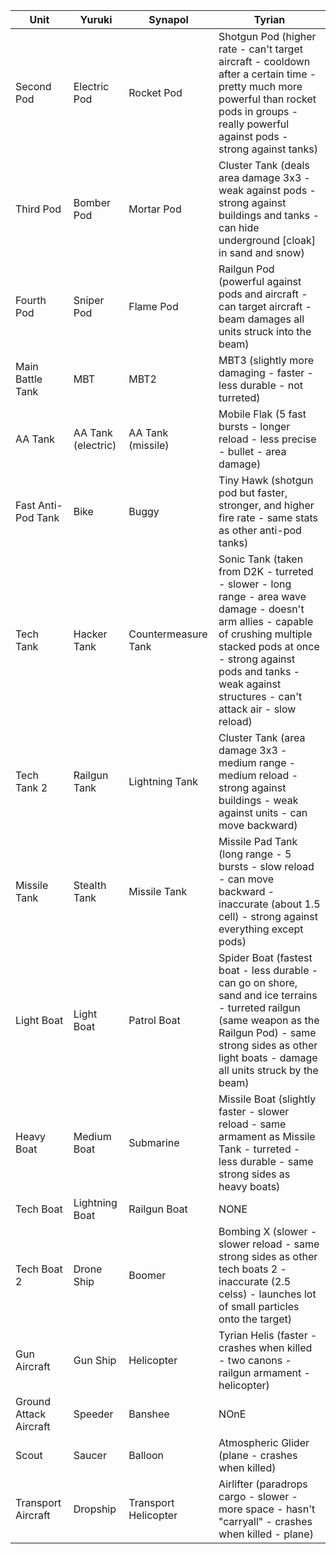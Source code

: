 | Unit                   | Yuruki              | Synapol              | Tyrian                                                                                                                                                                                                                                              |
|------------------------|---------------------|----------------------|-----------------------------------------------------------------------------------------------------------------------------------------------------------------------------------------------------------------------------------------------------|
| Second Pod             | Electric Pod        | Rocket Pod           | Shotgun Pod (higher rate - can't target aircraft - cooldown after a certain time - pretty much more powerful than rocket pods in groups - really powerful against pods - strong against tanks)                                                      |
| Third Pod              | Bomber Pod          | Mortar Pod           | Cluster Tank (deals area damage 3x3 - weak against pods - strong against buildings and tanks - can hide underground [cloak] in sand and snow)                                                                                                       |
| Fourth Pod             | Sniper Pod          | Flame Pod            | Railgun Pod (powerful against pods and aircraft - can target aircraft - beam damages all units struck into the beam)                                                                                                                                                                        |
| Main Battle Tank       | MBT                 | MBT2                 | MBT3 (slightly more damaging - faster - less durable - not turreted)                                                                                                                                                                                              |
| AA Tank                | AA Tank (electric)  | AA Tank (missile)    | Mobile Flak (5 fast bursts - longer reload - less precise - bullet - area damage)                                                                                                                                                                   |
| Fast Anti-Pod Tank     | Bike                | Buggy                | Tiny Hawk (shotgun pod but faster, stronger, and higher fire rate - same stats as other anti-pod tanks)                                                                                                                                                                                  |
| Tech Tank              | Hacker Tank | Countermeasure Tank          | Sonic Tank (taken from D2K - turreted - slower - long range - area wave damage - doesn't arm allies - capable of crushing multiple stacked pods at once - strong against pods and tanks - weak against structures - can't attack air - slow reload) |
| Tech Tank 2            | Railgun Tank        | Lightning Tank       | Cluster Tank (area damage 3x3 - medium range - medium reload - strong against buildings - weak against units - can move backward)                                                                                                                   |
| Missile Tank           | Stealth Tank        | Missile Tank         | Missile Pad Tank (long range - 5 bursts - slow reload - can move backward - inaccurate (about 1.5 cell) - strong against everything except pods)                                                                                                    |
| Light Boat             | Light Boat          | Patrol Boat          | Spider Boat (fastest boat - less durable - can go on shore, sand and ice terrains - turreted railgun (same weapon as the Railgun Pod) - same strong sides as other light boats - damage all units struck by the beam)                                                                             |
| Heavy Boat             | Medium Boat         | Submarine            | Missile Boat (slightly faster - slower reload - same armament as Missile Tank - turreted - less durable - same strong sides as heavy boats)                                                                                                         |
| Tech Boat              | Lightning Boat      | Railgun Boat         | NONE                                                                                                                                                                                                                                                |
| Tech Boat 2            | Drone Ship          | Boomer               | Bombing X (slower - slower reload - same strong sides as other tech boats 2 - inaccurate (2.5 celss) - launches lot of small particles onto the target)                                                                                             |
| Gun Aircraft           | Gun Ship            | Helicopter           | Tyrian Helis (faster - crashes when killed - two canons - railgun armament - helicopter)                                                                                                                                                            |
| Ground Attack Aircraft | Speeder             | Banshee              | NOnE                                                                                                                                                                                                                                                |
| Scout                  | Saucer              | Balloon              | Atmospheric Glider (plane - crashes when killed)                                                                                                                                                                                                    |
| Transport Aircraft     | Dropship            | Transport Helicopter | Airlifter (paradrops cargo - slower - more space - hasn't "carryall" - crashes when killed - plane)                                                                                                                                                 |
